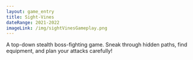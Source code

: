 ```yaml
---
layout: game_entry
title: Sight-Vines
dateRange: 2021-2022
imageLink: /img/sightVinesGameplay.png
---
```

<!--Put description here:-->
A top-down stealth boss-fighting game. Sneak through hidden paths, find equipment, and plan your attacks carefully! 